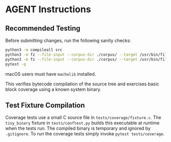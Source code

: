 # AGENT Instructions

## Recommended Testing
Before submitting changes, run the following sanity checks:

```bash
python3 -m compileall src
python3 -m fz --file-input --corpus-dir ./corpus/ --target /usr/bin/file --iterations 1
python3 -m fz --file-input --corpus-dir ./corpus/ --target /usr/bin/file --iterations 2  # optional sanity check
pytest -q
```

macOS users must have `macholib` installed.

This verifies bytecode compilation of the source tree and exercises basic block coverage using a known system binary.

## Test Fixture Compilation
Coverage tests use a small C source file in `tests/coverage/fixture.c`.
The `tiny_binary` fixture in `tests/conftest.py` builds this executable at runtime
when the tests run. The compiled binary is temporary and ignored by `.gitignore`.
To run the coverage tests simply invoke `pytest tests/coverage`.
